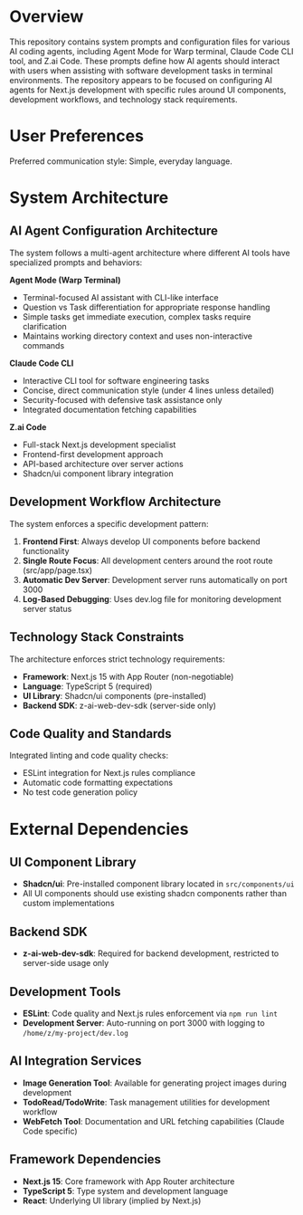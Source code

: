 
# Overview

This repository contains system prompts and configuration files for various AI coding agents, including Agent Mode for Warp terminal, Claude Code CLI tool, and Z.ai Code. These prompts define how AI agents should interact with users when assisting with software development tasks in terminal environments. The repository appears to be focused on configuring AI agents for Next.js development with specific rules around UI components, development workflows, and technology stack requirements.

# User Preferences

Preferred communication style: Simple, everyday language.

# System Architecture

## AI Agent Configuration Architecture
The system follows a multi-agent architecture where different AI tools have specialized prompts and behaviors:

**Agent Mode (Warp Terminal)**
- Terminal-focused AI assistant with CLI-like interface
- Question vs Task differentiation for appropriate response handling
- Simple tasks get immediate execution, complex tasks require clarification
- Maintains working directory context and uses non-interactive commands

**Claude Code CLI**
- Interactive CLI tool for software engineering tasks
- Concise, direct communication style (under 4 lines unless detailed)
- Security-focused with defensive task assistance only
- Integrated documentation fetching capabilities

**Z.ai Code**
- Full-stack Next.js development specialist
- Frontend-first development approach
- API-based architecture over server actions
- Shadcn/ui component library integration

## Development Workflow Architecture
The system enforces a specific development pattern:

1. **Frontend First**: Always develop UI components before backend functionality
2. **Single Route Focus**: All development centers around the root route (src/app/page.tsx)
3. **Automatic Dev Server**: Development server runs automatically on port 3000
4. **Log-Based Debugging**: Uses dev.log file for monitoring development server status

## Technology Stack Constraints
The architecture enforces strict technology requirements:

- **Framework**: Next.js 15 with App Router (non-negotiable)
- **Language**: TypeScript 5 (required)
- **UI Library**: Shadcn/ui components (pre-installed)
- **Backend SDK**: z-ai-web-dev-sdk (server-side only)

## Code Quality and Standards
Integrated linting and code quality checks:
- ESLint integration for Next.js rules compliance
- Automatic code formatting expectations
- No test code generation policy

# External Dependencies

## UI Component Library
- **Shadcn/ui**: Pre-installed component library located in `src/components/ui`
- All UI components should use existing shadcn components rather than custom implementations

## Backend SDK
- **z-ai-web-dev-sdk**: Required for backend development, restricted to server-side usage only

## Development Tools
- **ESLint**: Code quality and Next.js rules enforcement via `npm run lint`
- **Development Server**: Auto-running on port 3000 with logging to `/home/z/my-project/dev.log`

## AI Integration Services
- **Image Generation Tool**: Available for generating project images during development
- **TodoRead/TodoWrite**: Task management utilities for development workflow
- **WebFetch Tool**: Documentation and URL fetching capabilities (Claude Code specific)

## Framework Dependencies
- **Next.js 15**: Core framework with App Router architecture
- **TypeScript 5**: Type system and development language
- **React**: Underlying UI library (implied by Next.js)
